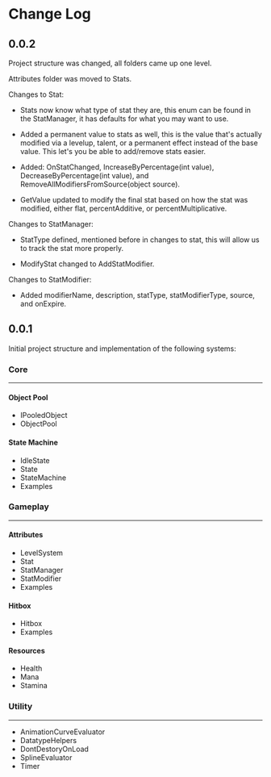 # Change Log

## 0.0.2
Project structure was changed, all folders came up one level.

Attributes folder was moved to Stats.

Changes to Stat:
- Stats now know what type of stat they are, this enum can be found in the StatManager, it has defaults for what you may want to use.

- Added a permanent value to stats as well, this is the value that's actually modified via a levelup, talent, or a permanent effect instead of the base value. This let's you be able to add/remove stats easier.

- Added: OnStatChanged, IncreaseByPercentage(int value), DecreaseByPercentage(int value), and RemoveAllModifiersFromSource(object source).

- GetValue updated to modify the final stat based on how the stat was modified, either flat, percentAdditive, or percentMultiplicative.

Changes to StatManager:
- StatType defined, mentioned before in changes to stat, this will allow us to track the stat more properly.

- ModifyStat changed to AddStatModifier.

Changes to StatModifier:
- Added modifierName, description, statType, statModifierType, source, and onExpire.


## 0.0.1

Initial project structure and implementation of the following systems:

### Core
---

#### Object Pool
- IPooledObject
- ObjectPool

#### State Machine
- IdleState
- State
- StateMachine
- Examples

### Gameplay
---

#### Attributes
- LevelSystem
- Stat
- StatManager
- StatModifier
- Examples

#### Hitbox
- Hitbox
- Examples

#### Resources
- Health
- Mana
- Stamina

### Utility
---
- AnimationCurveEvaluator
- DatatypeHelpers
- DontDestoryOnLoad
- SplineEvaluator
- Timer

